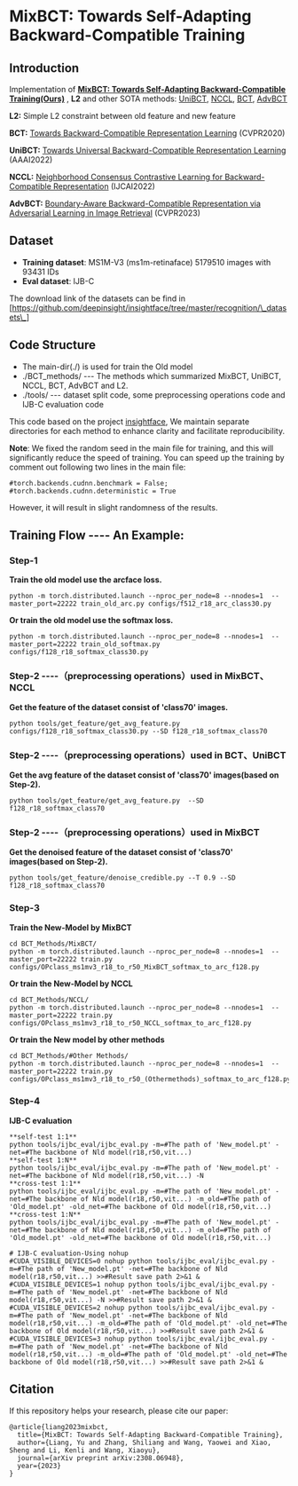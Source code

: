 
# MixBCT: Towards Self-Adapting Backward-Compatible Training

## Introduction

Implementation of **[MixBCT: Towards Self-Adapting Backward-Compatible Training(Ours)](https://arxiv.org/abs/2308.06948)** , **L2** and other SOTA methods: [UniBCT](https://arxiv.org/abs/2203.01583), [NCCL](https://ojs.aaai.org/index.php/AAAI/article/view/20175), [BCT](http://openaccess.thecvf.com/content_CVPR_2020/html/Shen_Towards_Backward-Compatible_Representation_Learning_CVPR_2020_paper.html), [AdvBCT](https://openaccess.thecvf.com/content/CVPR2023/html/Pan_Boundary-Aware_Backward-Compatible_Representation_via_Adversarial_Learning_in_Image_Retrieval_CVPR_2023_paper.html)

**L2:**     Simple L2 constraint between old feature and new feature

**BCT:**    [Towards Backward-Compatible Representation Learning](http://openaccess.thecvf.com/content_CVPR_2020/html/Shen_Towards_Backward-Compatible_Representation_Learning_CVPR_2020_paper.html) (CVPR2020) 

**UniBCT:** [Towards Universal Backward-Compatible Representation Learning](https://arxiv.org/abs/2203.01583) (AAAI2022)

**NCCL:**   [Neighborhood Consensus Contrastive Learning for Backward-Compatible Representation](https://ojs.aaai.org/index.php/AAAI/article/view/20175) (IJCAI2022)

**AdvBCT:** [Boundary-Aware Backward-Compatible Representation via Adversarial Learning in Image Retrieval](https://openaccess.thecvf.com/content/CVPR2023/html/Pan_Boundary-Aware_Backward-Compatible_Representation_via_Adversarial_Learning_in_Image_Retrieval_CVPR_2023_paper.html) (CVPR2023)

## Dataset

* **Training dataset**: MS1M-V3 (ms1m-retinaface)    5179510 images with 93431 IDs 
* **Eval dataset**: IJB-C
  
The download link of the datasets can be find in [https://github.com/deepinsight/insightface/tree/master/recognition/\_datasets\_]


## Code Structure

* The main-dir(./) is used for train the Old model
* ./BCT_methods/  --- The methods which summarized MixBCT, UniBCT, NCCL, BCT, AdvBCT and L2. 
* ./tools/        --- dataset split code, some preprocessing operations code and IJB-C evaluation code

This code based on the project [insightface](https://github.com/deepinsight/insightface), We maintain separate directories for each method to enhance clarity and facilitate reproducibility.


**Note**: We fixed the random seed in the main file for training, and this will significantly reduce the speed of training. You can speed up the training by comment out following two lines in the main file:
```
#torch.backends.cudnn.benchmark = False;
#torch.backends.cudnn.deterministic = True
```
However, it will result in slight randomness of the results.


## Training Flow ---- An Example:

### Step-1
**Train the old model use the arcface loss.**
```
python -m torch.distributed.launch --nproc_per_node=8 --nnodes=1  --master_port=22222 train_old_arc.py configs/f512_r18_arc_class30.py
```
**Or train the old model use the softmax loss.**
```
python -m torch.distributed.launch --nproc_per_node=8 --nnodes=1  --master_port=22222 train_old_softmax.py configs/f128_r18_softmax_class30.py
```
### Step-2   ----（preprocessing operations）used in MixBCT、NCCL
**Get the feature of the dataset consist of 'class70' images.**  
```
python tools/get_feature/get_avg_feature.py configs/f128_r18_softmax_class30.py --SD f128_r18_softmax_class70
```
### Step-2   ----（preprocessing operations）used in BCT、UniBCT
**Get the avg feature of the dataset consist of 'class70' images(based on Step-2).**  
```
python tools/get_feature/get_avg_feature.py  --SD f128_r18_softmax_class70
```
### Step-2   ----（preprocessing operations）used in MixBCT
**Get the denoised feature of the dataset consist of 'class70' images(based on Step-2).** 
```
python tools/get_feature/denoise_credible.py --T 0.9 --SD f128_r18_softmax_class70
```
### Step-3  
**Train the New-Model by MixBCT**
```
cd BCT_Methods/MixBCT/
python -m torch.distributed.launch --nproc_per_node=8 --nnodes=1  --master_port=22222 train.py configs/OPclass_ms1mv3_r18_to_r50_MixBCT_softmax_to_arc_f128.py
```
**Or train the New-Model by NCCL**
```
cd BCT_Methods/NCCL/
python -m torch.distributed.launch --nproc_per_node=8 --nnodes=1  --master_port=22222 train.py configs/OPclass_ms1mv3_r18_to_r50_NCCL_softmax_to_arc_f128.py
```
**Or train the New model by other methods**
```
cd BCT_Methods/#Other Methods/
python -m torch.distributed.launch --nproc_per_node=8 --nnodes=1  --master_port=22222 train.py configs/OPclass_ms1mv3_r18_to_r50_(Othermethods)_softmax_to_arc_f128.py
```
### Step-4
**IJB-C evaluation**
```
**self-test 1:1**
python tools/ijbc_eval/ijbc_eval.py -m=#The path of 'New_model.pt' -net=#The backbone of Nld model(r18,r50,vit...) 
**self-test 1:N**
python tools/ijbc_eval/ijbc_eval.py -m=#The path of 'New_model.pt' -net=#The backbone of Nld model(r18,r50,vit...) -N 
**cross-test 1:1**
python tools/ijbc_eval/ijbc_eval.py -m=#The path of 'New_model.pt' -net=#The backbone of Nld model(r18,r50,vit...) -m_old=#The path of 'Old_model.pt' -old_net=#The backbone of Old model(r18,r50,vit...) 
**cross-test 1:N**
python tools/ijbc_eval/ijbc_eval.py -m=#The path of 'New_model.pt' -net=#The backbone of Nld model(r18,r50,vit...) -m_old=#The path of 'Old_model.pt' -old_net=#The backbone of Old model(r18,r50,vit...) 

# IJB-C evaluation-Using nohup
#CUDA_VISIBLE_DEVICES=0 nohup python tools/ijbc_eval/ijbc_eval.py -m=#The path of 'New_model.pt' -net=#The backbone of Nld model(r18,r50,vit...) >>#Result save path 2>&1 &
#CUDA_VISIBLE_DEVICES=1 nohup python tools/ijbc_eval/ijbc_eval.py -m=#The path of 'New_model.pt' -net=#The backbone of Nld model(r18,r50,vit...) -N >>#Result save path 2>&1 &
#CUDA_VISIBLE_DEVICES=2 nohup python tools/ijbc_eval/ijbc_eval.py -m=#The path of 'New_model.pt' -net=#The backbone of Nld model(r18,r50,vit...) -m_old=#The path of 'Old_model.pt' -old_net=#The backbone of Old model(r18,r50,vit...) >>#Result save path 2>&1 &
#CUDA_VISIBLE_DEVICES=3 nohup python tools/ijbc_eval/ijbc_eval.py -m=#The path of 'New_model.pt' -net=#The backbone of Nld model(r18,r50,vit...) -m_old=#The path of 'Old_model.pt' -old_net=#The backbone of Old model(r18,r50,vit...) >>#Result save path 2>&1 &
```

## Citation
If this repository helps your research, please cite our paper:

```
@article{liang2023mixbct,
  title={MixBCT: Towards Self-Adapting Backward-Compatible Training},
  author={Liang, Yu and Zhang, Shiliang and Wang, Yaowei and Xiao, Sheng and Li, Kenli and Wang, Xiaoyu},
  journal={arXiv preprint arXiv:2308.06948},
  year={2023}
}
```
